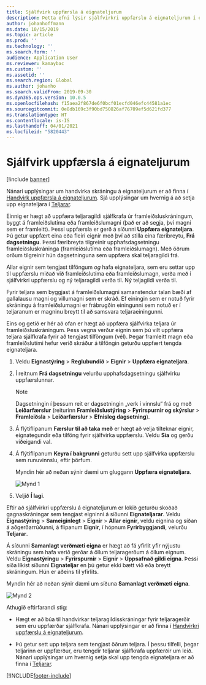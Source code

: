 ```yaml
---
title: Sjálfvirk uppfærsla á eignateljurum
description: Þetta efni lýsir sjálfvirkri uppfærslu á eignateljurum í eignastýringu.
author: johanhoffmann
ms.date: 10/15/2019
ms.topic: article
ms.prod: ''
ms.technology: ''
ms.search.form: ''
audience: Application User
ms.reviewer: kamaybac
ms.custom: ''
ms.assetid: ''
ms.search.region: Global
ms.author: johanho
ms.search.validFrom: 2019-09-30
ms.dyn365.ops.version: 10.0.5
ms.openlocfilehash: f15aea2f867de6f0bcf01ecfd046efc44581a1ec
ms.sourcegitcommit: 0e8db169c3f90bd750826af76709ef5d621fd377
ms.translationtype: HT
ms.contentlocale: is-IS
ms.lasthandoff: 04/01/2021
ms.locfileid: "5820443"
---
```

# <a name="automatic-update-of-asset-counters"></a>Sjálfvirk uppfærsla á eignateljurum

[!include [banner](../../includes/banner.md)]

Nánari upplýsingar um handvirka skráningu á eignateljurum er að finna í [Handvirk uppfærsla á eignateljurum](../work-orders/manual-update-of-asset-counters.md). Sjá upplýsingar um hvernig á að setja upp eignateljara í [Teljarar](../setup-for-objects/counters.md).

Einnig er hægt að uppfæra teljaragildi sjálfkrafa úr framleiðsluskráningum, byggt á framleiðslutíma eða framleiðslumagni (það er að segja, því magni sem er framleitt). Þessi uppfærsla er gerð á síðunni **Uppfæra eignateljara**. Þú getur uppfært eina eða fleiri eignir með því að stilla eina færibreytu, **Frá dagsetningu**. Þessi færibreyta tilgreinir upphafsdagsetningu framleiðsluskráninga (framleiðslutíma eða framleiðslumagn). Með öðrum orðum tilgreinir hún dagsetninguna sem uppfæra skal teljaragildi frá.

Allar eignir sem tengjast tilföngum *og* hafa eignateljara, sem eru settar upp til uppfærslu miðað við framleiðslutíma eða framleiðslumagn, verða með í sjálfvirkri uppfærslu og ný teljaragildi verða til. Ný teljagildi verða til.

Fyrir teljara sem byggjast á framleiðslumagni samanstendur talan bæði af gallalausu magni og villumagni sem er skráð. Ef einingin sem er notuð fyrir skráningu á framleiðslumagni er frábrugðin einingunni sem notuð er í teljaranum er magninu breytt til að samsvara teljaraeiningunni.

Eins og getið er hér að ofan er hægt að uppfæra sjálfvirka teljara úr framleiðsluskráningum. Þess vegna verður eignin sem þú vilt uppfæra teljara sjálfkrafa fyrir að tengjast tilföngum (vél). Þegar framleitt magn eða framleiðslutími hefur verið skráður á tilföngin geturðu uppfært tengda eignateljara.

1. Veldu **Eignastýring** > **Reglubundið** > **Eignir** > **Uppfæra eignateljara**.

2. Í reitnum **Frá dagsetningu** velurðu upphafsdagsetningu sjálfvirku uppfærslunnar.

    >[!NOTE]
    >Dagsetningin í þessum reit er dagsetningin „verk í vinnslu“ frá og með **Leiðarfærslur** (reiturinn **Framleiðslustýring** > **Fyrirspurnir og skýrslur** > **Framleiðsla** > **Leiðarfærslur** > **Efnisleg dagsetning**).

3. Á flýtiflipanum **Færslur til að taka með** er hægt að velja tilteknar eignir, eignategundir eða tilföng fyrir sjálfvirka uppfærslu. Veldu **Sía** og gerðu viðeigandi val.

4. Á flýtiflipanum **Keyra í bakgrunni** geturðu sett upp sjálfvirka uppfærslu sem runuvinnslu, eftir þörfum.

    Myndin hér að neðan sýnir dæmi um gluggann **Uppfæra eignateljara**.

    ![Mynd 1](media/12-work-orders.png)

5. Veljið **Í lagi**. 

Eftir að sjálfvirkri uppfærslu á eignateljurum er lokið geturðu skoðað gagnaskráningar sem tengjast eigninni á síðunni **Eignateljarar**. Veldu **Eignastýring** > **Sameiginlegt** > **Eignir** > **Allar eignir**, veldu eignina og síðan á aðgerðarrúðunni, á flipanum **Eignir**, í hópnum **Fyrirbyggjandi**, velurðu **Teljarar**.

Á síðunni **Samanlagt verðmæti eigna** er hægt að fá yfirlit yfir nýjustu skráningu sem hafa verið gerðar á öllum teljaragerðum á öllum eignum. Veldu **Eignastýringu** > **Fyrirspurnir** > **Eignir** > **Uppsafnað gildi eigna**. Þessi síða líkist síðunni **Eignateljar** en þú getur ekki bætt við eða breytt skráningum. Hún er aðeins til yfirlits.

Myndin hér að neðan sýnir dæmi um síðuna **Samanlagt verðmæti eigna**.

![Mynd 2](media/13-work-orders.png)

Athugið eftirfarandi stig:

- Hægt er að búa til handvirkar teljaragildisskráningar fyrir teljaragerðir sem eru uppfærðar sjálfkrafa. Nánari upplýsingar er að finna í [Handvirkri uppfærslu á eignateljurum](../work-orders/manual-update-of-asset-counters.md).

- Þú getur sett upp teljara sem tengjast öðrum teljara. Í þessu tilfelli, þegar teljarinn er uppfærður, eru tengdir teljarar sjálfkrafa uppfærðir um leið. Nánari upplýsingar um hvernig setja skal upp tengda eignateljara er að finna í [Teljarar](../setup-for-objects/counters.md).



[!INCLUDE[footer-include](../../../includes/footer-banner.md)]